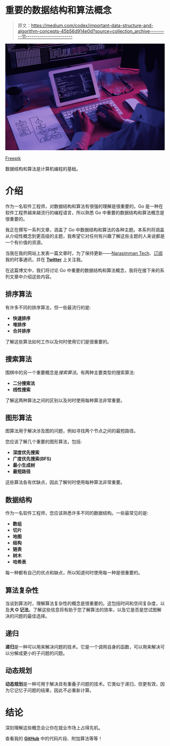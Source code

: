 # 重要的数据结构和算法概念

> 原文：<https://medium.com/codex/important-data-structure-and-algorithm-concepts-45b56d914e0d?source=collection_archive---------11----------------------->

![](img/433f6925d424555a52321ee349f6f915.png)

[Freepik](https://www.freepik.com/free-photo/professional-programmer-working-late-dark-office_5698342.htm#query=data%20structure&position=4&from_view=keyword)

数据结构和算法是计算机编程的基础。

# 介绍

作为一名软件工程师，对数据结构和算法有很强的理解是很重要的。Go 是一种在软件工程界越来越流行的编程语言，所以熟悉 Go 中重要的数据结构和算法概念是很重要的。

我正在撰写一系列文章，涵盖了 Go 中数据结构和算法的各种主题。本系列将涵盖从介绍性概念到更高级的主题，我希望它对任何有兴趣了解这些主题的人来说都是一个有价值的资源。

当我在我的网站上发表一篇文章时，为了保持更新——[Narasimman Tech](https://narasimmantech.com)、[订阅](https://narasimmantech.com/#/portal/signup) 我的时事通讯，并在 [**Twitter**](https://twitter.com/narasimman_tech) 上关注我。

在这篇博文中，我们将讨论 Go 中重要的数据结构和算法概念，我将在接下来的系列文章中介绍这些内容。

## 排序算法

有许多不同的排序算法，但一些最流行的是:

*   **快速排序**
*   **堆排序**
*   **合并排序**

了解这些算法如何工作以及何时使用它们是很重要的。

## 搜索算法

围棋中的另一个重要概念是*搜索算法*。有两种主要类型的搜索算法:

*   **二分搜索法**
*   **线性搜索**

了解这两种算法之间的区别以及何时使用每种算法非常重要。

## 图形算法

图算法用于解决涉及图的问题，例如寻找两个节点之间的最短路径。

您应该了解几个重要的图形算法，包括:

*   **深度优先搜索**
*   **广度优先搜索(BFS)**
*   **最小生成树**
*   **最短路径**

这些算法各有优缺点，因此了解何时使用每种算法非常重要。

## 数据结构

作为一名软件工程师，您应该熟悉许多不同的数据结构。一些最常见的是:

*   **数组**
*   **切片**
*   **地图**
*   **结构**
*   **链表**
*   **树木**
*   **哈希表**

每一种都有自己的优点和缺点，所以知道何时使用每一种是很重要的。

## 算法复杂性

当谈到算法时，理解算法复杂性的概念是很重要的。这包括时间和空间复杂度，以及**大 O 记法**。了解这些信息将有助于您了解算法的效率，以及它是否是您试图解决的问题的最佳选择。

## 递归

**递归**是一种可以用来解决问题的技术。它是一个调用自身的函数，可以用来解决可以分解成更小的子问题的问题。

## 动态规划

**动态规划**是一种可用于解决具有重叠子问题的技术。它类似于递归，但更有效，因为它记忆子问题的结果，因此不必重新计算。

# 结论

深刻理解这些概念会让你在就业市场上占得先机。

查看我的 [**GitHub**](https://github.com/lakshminarasimmanv/AlgorithmsInGo) 中的代码片段、附加算法等等！